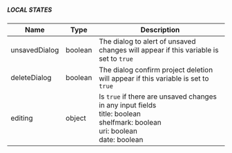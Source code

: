
##### LOCAL STATES

| Name |  Type  |  Description  |  
|---|---|---|
| unsavedDialog | boolean  | The dialog to alert of unsaved changes will appear if this variable is set to `true` |
| deleteDialog | boolean  | The dialog confirm project deletion will appear if this variable is set to `true` |
| editing | object | Is `true` if there are unsaved changes in any input fields <br>title:  boolean<br>shelfmark:  boolean<br>uri:  boolean<br>date:  boolean|

